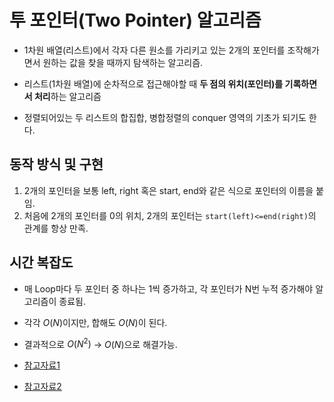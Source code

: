 # 투 포인터(Two Pointer) 알고리즘

* 1차원 배열(리스트)에서 각자 다른 원소를 가리키고 있는 2개의 포인터를 조작해가면서 원하는 값을 찾을 때까지 탐색하는 알고리즘.

* 리스트(1차원 배열)에 순차적으로 접근해야할 때 **두 점의 위치(포인터)를 기록하면서 처리**하는 알고리즘
* 정렬되어있는 두 리스트의 합집합, 병합정렬의 conquer 영역의 기초가 되기도 한다.

## 동작 방식 및 구현
1. 2개의 포인터을 보통 left, right 혹은 start, end와 같은 식으로 포인터의 이름을 붙임.
2. 처음에 2개의 포인터를 0의 위치, 2개의 포인터는 `start(left)<=end(right)`의 관계를 항상 만족.


## 시간 복잡도
* 매 Loop마다 두 포인터 중 하나는 1씩 증가하고, 각 포인터가 N번 누적 증가해야 알고리즘이 종료됨.
* 각각 $O(N)$이지만, 합해도 $O(N)$이 된다.
* 결과적으로 $O(N^2)$ -> $O(N)$으로 해결가능.

* [참고자료1](https://butter-shower.tistory.com/226)
* [참고자료2](https://velog.io/@heyggun/Algorithm-Two-Pointers-Algorithm-%ED%88%AC-%ED%8F%AC%EC%9D%B8%ED%84%B0-%EC%95%8C%EA%B3%A0%EB%A6%AC%EC%A6%98)